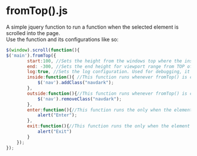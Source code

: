 # fromTop().js
A simple jquery function to run a function when the selected element is scrolled into the page.     
Use the function and its configurations like so:
```javascript
$(window).scroll(function(){
$('main').fromTop({
		start:100, //Sets the height from the windows top where the inside function is called
		end: -300, //Sets the end height for viewport range from TOP of element. The log method is helpful in finding the wanted number. Usually a negative value.
		log:true, //Sets the log configuration. Used for debugging, it prints the elements position status into the console
		inside:function(){ //This function runs whenever fromTop() is called and the target element is inside the "start" area
			$('nav').addClass("navdark");
		},
		outside:function(){//This function runs whenever fromTop() is called and the target element is outside the "start" area
			$('nav').removeClass("navdark");
		},
		enter:function(){//This function runs the only when the element enters the start area
			alert("Enter");
		},
		exit:function(){//This function runs the only when the element leaves the start area
			alert("Exit")
		}
	});
});
```

